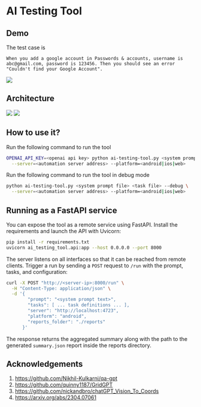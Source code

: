 # AI Testing Tool

## Demo

The test case is

```
When you add a google account in Passwords & accounts, username is abc@gmail.com, password is 123456. Then you should see an error "Couldn't find your Google Account".
```

![](./ai-testing-tool-5x-demo.gif)

## Architecture

![](https://images.shangjiaming.top/QA%20POC_2024-05-03_14-13-58.png)
![](https://images.shangjiaming.top/ai-testing-tool-sequence-diagram.png)

## How to use it?

Run the following command to run the tool

```sh
OPENAI_API_KEY=<openai api key> python ai-testing-tool.py <system prompt file> <task file> \
  --server=<automation server address> --platform=<android|ios|web>
```

Run the following command to run the tool in debug mode

```sh
python ai-testing-tool.py <system prompt file> <task file> --debug \
  --server=<automation server address> --platform=<android|ios|web>
```

## Running as a FastAPI service

You can expose the tool as a remote service using FastAPI. Install the
requirements and launch the API with Uvicorn:

```sh
pip install -r requirements.txt
uvicorn ai_testing_tool.api:app --host 0.0.0.0 --port 8000
```

The server listens on all interfaces so that it can be reached from remote
clients. Trigger a run by sending a `POST` request to `/run` with the prompt,
tasks, and configuration:

```sh
curl -X POST "http://<server-ip>:8000/run" \
  -H "Content-Type: application/json" \
  -d '{
        "prompt": "<system prompt text>",
        "tasks": [ ... task definitions ... ],
        "server": "http://localhost:4723",
        "platform": "android",
        "reports_folder": "./reports"
      }'
```

The response returns the aggregated summary along with the path to the generated
`summary.json` report inside the reports directory.

## Acknowledgements

1. https://github.com/Nikhil-Kulkarni/qa-gpt
2. https://github.com/quinny1187/GridGPT
3. https://github.com/nickandbro/chatGPT_Vision_To_Coords
4. https://arxiv.org/abs/2304.07061
